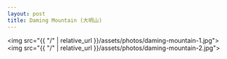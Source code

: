 ```yaml
---
layout: post
title: Daming Mountain (大明山)
---
```


<img src="{{ "/" | relative_url }}/assets/photos/daming-mountain-1.jpg">
<img src="{{ "/" | relative_url }}/assets/photos/daming-mountain-2.jpg">